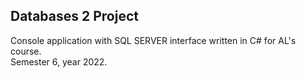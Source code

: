 ## Databases 2 Project

Console application with SQL SERVER interface written in C# for AL's course.  
Semester 6, year 2022.
